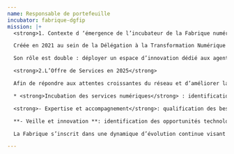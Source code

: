 ```yaml
---
name: Responsable de portefeuille
incubator: fabrique-dgfip
mission: |+
  <strong>1. Contexte d ‘émergence de l’incubateur de la Fabrique numérique, un acteur de la transformation numérique de la DGFIP</strong>

  Créée en 2021 au sein de la Délégation à la Transformation Numérique (DTNUM) de la DGFIP, La Fabrique numérique s’est affirmée comme un acteur et un levier stratégique en matière de transformation numérique. Pleinement identifié comme l’incubateur de la DGFIP, la Fabrique a su évoluer vers un cadre opérationnel adapté aux enjeux de la DTNum et en complémentarité du SI.

  Son rôle est double : déployer un espace d’innovation dédié aux agents du réseau de la DGFIP et expérimenter des services numériques à impact tout en garantissant leur conformité aux exigences du système d’information (SI) et aux impératifs de sécurité.

  <strong>2.L’Offre de Services en 2025</strong>

  Afin de répondre aux attentes croissantes du réseau et d’améliorer la structuration des services numériques, La Fabrique déploie trois axes de services complémentaires :

  * <strong>Incubation des services numériques</strong> : identification et accompagnement des projets innovants à fort impact, en capitalisant sur l’expertise des intrapreneurs et des bureaux métiers.

  <strong>- Expertise et accompagnement</strong>: qualification des besoins, structuration des projets et mise en place d’indicateurs d’impact pour assurer une meilleure allocation des ressources.

  **- Veille et innovation **: identification des opportunités technologiques et sourcer les innovations externes ou interministérielles.

  La Fabrique s’inscrit dans une dynamique d’évolution continue visant à consolider son positionnement comme un incubateur structurant et stratégique pour la DGFIP. Son action, fondée sur l’innovation, l’impact et la pérennisation des services, en fait un levier essentiel pour la modernisation de la DGFIP.

---
```

